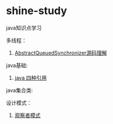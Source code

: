 # shine-study
java知识点学习

多线程：

1) [AbstractQueuedSynchronizer源码理解](https://github.com/BazingaLyn/shine-study/blob/master/src/main/java/com/bazinga/shine/lock/AQS/AQS.md)


java基础:

1) [java 四种引用](https://github.com/BazingaLyn/shine-study/blob/master/src/main/java/com/bazinga/shine/reference/readme.md)


java集合类:




设计模式：

1) [观察者模式](https://github.com/BazingaLyn/shine-study/blob/master/src/main/java/com/bazinga/shine/partten/observer/observer.md)
